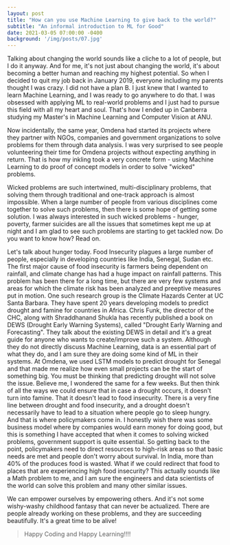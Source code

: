 ```yaml
---
layout: post
title: "How can you use Machine Learning to give back to the world?"
subtitle: "An informal introduction to ML for Good"
date: 2021-03-05 07:00:00 -0400
background: '/img/posts/07.jpg'
---
```


<p>Talking about changing the world sounds like a cliche to a lot of people, but I do it anyway. And for me, it's not just about changing the world, it's about becoming a better human and reaching my highest potential. So when I decided to quit my job back in January 2019, everyone including my parents thought I was crazy. I did not have a plan B. I just knew that I wanted to learn Machine Learning, and I was ready to go anywhere to do that. I was obsessed with applying ML to real-world problems and I just had to pursue this field with all my heart and soul. That's how I ended up in Canberra studying my Master's in Machine Learning and Computer Vision at ANU.</p>

<p>Now incidentally, the same year, Omdena had started its projects where they partner with NGOs, companies and government organizations to solve problems for them through data analysis. I was very surprised to see people volunteering their time for Omdena projects without expecting anything in return. That is how my inkling took a very concrete form - using Machine Learning to do proof of concept models in order to solve "wicked" problems.</p>

<p>Wicked problems are such intertwined, multi-disciplinary problems, that solving them through traditional and one-track approach is almost impossible. When a large number of people from various disciplines come together to solve such problems, then there is some hope of getting some solution. I was always interested in such wicked problems - hunger, poverty, farmer suicides are all the issues that sometimes kept me up at night and I am glad to see such problems are starting to get tackled now. Do you want to know how? Read on.</p>

<p>Let's talk about hunger today. Food Insecurity plagues a large number of people, especially in developing countries like India, Senegal, Sudan etc. The first major cause of food insecurity is farmers being dependent on rainfall, and climate change has had a huge impact on rainfall patterns. This problem has been there for a long time, but there are very few systems and areas for which the climate risk has been analyzed and preeptive measures put in motion. One such research group is the Climate Hazards Center at UC Santa Barbara. They have spent 20 years developing models to predict drought and famine for countries in Africa. Chris Funk, the director of the CHC, along with Shraddhanand Shukla has recently published a book on DEWS (Drought Early Warning Systems), called "Drought Early Warning and Forecasting". They talk about the existing DEWS in detail and it's a great guide for anyone who wants to create/improve such a system. Although they do not directly discuss Machine Learning, data is an essential part of what they do, and I am sure they are doing some kind of ML in their systems. At Omdena, we used LSTM models to predict drought for Senegal and that made me realize how even small projects can be the start of something big. You must be thinking that predicting drought will not solve the issue. Believe me, I wondered the same for a few weeks. But then think of all the ways we could ensure that in case a drought occurs, it doesn't turn into famine. That it doesn't lead to food insecurity. There is a very fine line between drought and food insecurity, and a drought doesn't necessarily have to lead to a situation where people go to sleep hungry. And that is where policymakers come in. I honestly wish there was some business model where by companies would earn money for doing good, but this is something I have accepted that when it comes to solving wicked problems, government support is quite essential. So getting back to the point, policymakers need to direct resources to high-risk areas so that basic needs are met and people don't worry about survival. In India, more than 40% of the produces food is wasted. What if we could redirect that food to places that are experiencing high food insecurity? This actually sounds like a Math problem to me, and I am sure the engineers and data scientists of the world can solve this problem and many other similar issues.</p>

<p>We can empower ourselves by empowering others. And it's not some wishy-washy childhood fantasy that can never be actualized. There are people already working on these problems, and they are succeeding beautifully. It's a great time to be alive!</p>

<blockquote class="blockquote">Happy Coding and Happy Learning!!!!</blockquote>